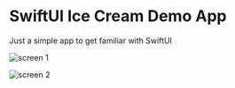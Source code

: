 # SwiftUI Ice Cream Demo App

Just a simple app to get familiar with SwiftUI 

![screen 1](https://github.com/rodi01/icecream_swiftui/raw/master/gifs/swiftui_1.gif)

![screen 2](https://github.com/rodi01/icecream_swiftui/raw/master/gifs/swiftui_2.gif)

